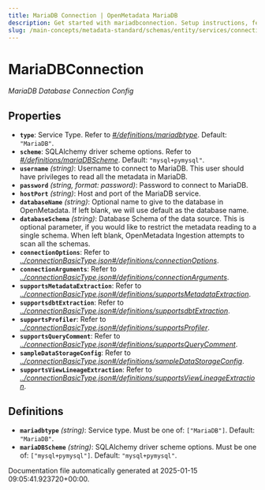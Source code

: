 ```yaml
---
title: MariaDB Connection | OpenMetadata MariaDB
description: Get started with mariadbconnection. Setup instructions, features, and configuration details inside.
slug: /main-concepts/metadata-standard/schemas/entity/services/connections/database/mariadbconnection
---
```


# MariaDBConnection

*MariaDB Database Connection Config*

## Properties

- **`type`**: Service Type. Refer to *[#/definitions/mariadbtype](#definitions/mariadbtype)*. Default: `"MariaDB"`.
- **`scheme`**: SQLAlchemy driver scheme options. Refer to *[#/definitions/mariaDBScheme](#definitions/mariaDBScheme)*. Default: `"mysql+pymysql"`.
- **`username`** *(string)*: Username to connect to MariaDB. This user should have privileges to read all the metadata in MariaDB.
- **`password`** *(string, format: password)*: Password to connect to MariaDB.
- **`hostPort`** *(string)*: Host and port of the MariaDB service.
- **`databaseName`** *(string)*: Optional name to give to the database in OpenMetadata. If left blank, we will use default as the database name.
- **`databaseSchema`** *(string)*: Database Schema of the data source. This is optional parameter, if you would like to restrict the metadata reading to a single schema. When left blank, OpenMetadata Ingestion attempts to scan all the schemas.
- **`connectionOptions`**: Refer to *[../connectionBasicType.json#/definitions/connectionOptions](#/connectionBasicType.json#/definitions/connectionOptions)*.
- **`connectionArguments`**: Refer to *[../connectionBasicType.json#/definitions/connectionArguments](#/connectionBasicType.json#/definitions/connectionArguments)*.
- **`supportsMetadataExtraction`**: Refer to *[../connectionBasicType.json#/definitions/supportsMetadataExtraction](#/connectionBasicType.json#/definitions/supportsMetadataExtraction)*.
- **`supportsdbtExtraction`**: Refer to *[../connectionBasicType.json#/definitions/supportsdbtExtraction](#/connectionBasicType.json#/definitions/supportsdbtExtraction)*.
- **`supportsProfiler`**: Refer to *[../connectionBasicType.json#/definitions/supportsProfiler](#/connectionBasicType.json#/definitions/supportsProfiler)*.
- **`supportsQueryComment`**: Refer to *[../connectionBasicType.json#/definitions/supportsQueryComment](#/connectionBasicType.json#/definitions/supportsQueryComment)*.
- **`sampleDataStorageConfig`**: Refer to *[../connectionBasicType.json#/definitions/sampleDataStorageConfig](#/connectionBasicType.json#/definitions/sampleDataStorageConfig)*.
- **`supportsViewLineageExtraction`**: Refer to *[../connectionBasicType.json#/definitions/supportsViewLineageExtraction](#/connectionBasicType.json#/definitions/supportsViewLineageExtraction)*.
## Definitions

- **`mariadbtype`** *(string)*: Service type. Must be one of: `["MariaDB"]`. Default: `"MariaDB"`.
- **`mariaDBScheme`** *(string)*: SQLAlchemy driver scheme options. Must be one of: `["mysql+pymysql"]`. Default: `"mysql+pymysql"`.


Documentation file automatically generated at 2025-01-15 09:05:41.923720+00:00.
